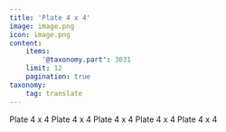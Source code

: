 ```yaml
---
title: 'Plate 4 x 4'
image: image.png
icon: image.png
content:
    items:
        '@taxonomy.part': 3031
    limit: 12
    pagination: true
taxonomy:
    tag: translate
---
```


Plate 4 x 4
Plate 4 x 4
Plate 4 x 4
Plate 4 x 4
Plate 4 x 4
